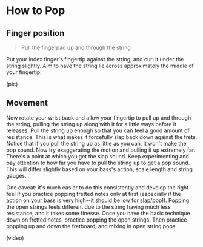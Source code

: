 # How to Pop

## Finger position

> Pull the fingerpad up and through the string

Put your index finger's fingertip against the string, and curl it under the string slightly. Aim to have the string lie across approximately the middle of your fingertip.

\(pic\)

## Movement

Now rotate your wrist back and allow your fingertip to pull up and through the string, pulling the string up along with it for a little ways before it releases. Pull the string up enough so that you can feel a good amount of resistance. This is what makes it forcefully slap back down against the frets. Notice that if you pull the string up as little as you can, it won't make the pop sound. Now try exaggerating the motion and pulling it up extremely far. There's a point at which you get the slap sound. Keep experimenting and pay attention to how far you have to pull the string up to get a pop sound. This will differ slightly based on your bass's action, scale length and string gauges.

One caveat: it's much easier to do this consistently and develop the right feel if you practice popping fretted notes only at first \(especially if the action on your bass is very high--it should be low for slap/pop!\). Popping the open strings feels different due to the string having much less resistance, and it takes some finesse. Once you have the basic technique down on fretted notes, practice popping the open strings. Then practice popping up and down the fretboard, and mixing in open string pops.

\(video\)

